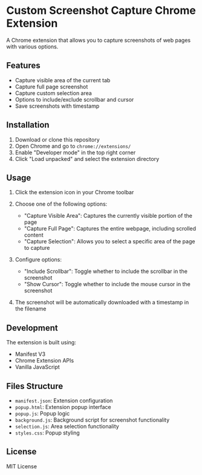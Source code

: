 # Custom Screenshot Capture Chrome Extension

A Chrome extension that allows you to capture screenshots of web pages with various options.

## Features

- Capture visible area of the current tab
- Capture full page screenshot
- Capture custom selection area
- Options to include/exclude scrollbar and cursor
- Save screenshots with timestamp

## Installation

1. Download or clone this repository
2. Open Chrome and go to `chrome://extensions/`
3. Enable "Developer mode" in the top right corner
4. Click "Load unpacked" and select the extension directory

## Usage

1. Click the extension icon in your Chrome toolbar
2. Choose one of the following options:
   - "Capture Visible Area": Captures the currently visible portion of the page
   - "Capture Full Page": Captures the entire webpage, including scrolled content
   - "Capture Selection": Allows you to select a specific area of the page to capture

3. Configure options:
   - "Include Scrollbar": Toggle whether to include the scrollbar in the screenshot
   - "Show Cursor": Toggle whether to include the mouse cursor in the screenshot

4. The screenshot will be automatically downloaded with a timestamp in the filename

## Development

The extension is built using:
- Manifest V3
- Chrome Extension APIs
- Vanilla JavaScript

## Files Structure

- `manifest.json`: Extension configuration
- `popup.html`: Extension popup interface
- `popup.js`: Popup logic
- `background.js`: Background script for screenshot functionality
- `selection.js`: Area selection functionality
- `styles.css`: Popup styling

## License

MIT License 